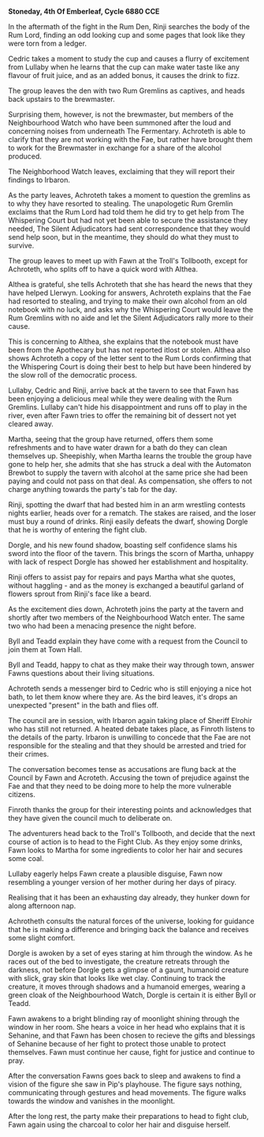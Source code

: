 **Stoneday, 4th Of Emberleaf, Cycle 6880 CCE**
 
In the aftermath of the fight in the Rum Den, Rinji searches the body of the Rum Lord, finding an odd looking cup and some pages that look like they were torn from a ledger.
 
Cedric takes a moment to study the cup and causes a flurry of excitement from Lullaby when he learns that the cup can make water taste like any flavour of fruit juice, and as an added bonus, it causes the drink to fizz.
 
The group leaves the den with two Rum Gremlins as captives, and heads back upstairs to the brewmaster.
 
Surprising them, however, is not the brewmaster, but members of the Neighbourhood Watch who have been summoned after the loud and concerning noises from underneath The Fermentary. Achroteth is able to clarify that they are not working with the Fae, but rather have brought them to work for the Brewmaster in exchange for a share of the alcohol produced.
 
The Neighborhood Watch leaves, exclaiming that they will report their findings to Irbaron.
 
As the party leaves, Achroteth takes a moment to question the gremlins as to why they have resorted to stealing. The unapologetic Rum Gremlin exclaims that the Rum Lord had told them he did try to get help from The Whispering Court but had not yet been able to secure the assistance they needed, The Silent Adjudicators had sent correspondence that they would send help soon, but in the meantime, they should do what they must to survive.
 
The group leaves to meet up with Fawn at the Troll's Tollbooth, except for Achroteth, who splits off to have a quick word with Althea.
 
Althea is grateful, she tells Achroteth that she has heard the news that they have helped Llerwyn. Looking for answers, Achroteth explains that the Fae had resorted to stealing, and trying to make their own alcohol from an old notebook with no luck, and asks why the Whispering Court would leave the Rum Gremlins with no aide and let the Silent Adjudicators rally more to their cause.
 
This is concerning to Althea, she explains that the notebook must have been from the Apothecary but has not reported itlost or stolen. Althea also shows Achroteth a copy of the letter sent to the Rum Lords confirming that the Whispering Court is doing their best to help but have been hindered by the slow roll of the democratic process.
 
Lullaby, Cedric and Rinji, arrive back at the tavern to see that Fawn has been enjoying a delicious meal while they were dealing with the Rum Gremlins. Lullaby can't hide his disappointment and runs off to play in the river, even after Fawn tries to offer the remaining bit of dessert not yet cleared away.
 
Martha, seeing that the group have returned, offers them some refreshments and to have water drawn for a bath do they can clean themselves up. Sheepishly, when Martha learns the trouble the group have gone to help her, she admits that she has struck a deal with the Automaton Brewbot to supply the tavern with alcohol at the same price she had been paying and could not pass on that deal. As compensation, she offers to not charge anything towards the party's tab for the day.
 
Rinji, spotting the dwarf that had bested him in an arm wrestling contests nights earlier, heads over for a rematch. The stakes are raised, and the loser must buy a round of drinks. Rinji easily defeats the dwarf, showing Dorgle that he is worthy of entering the fight club.
 
Dorgle, and his new found shadow, boasting self confidence slams his sword into the floor of the tavern. This brings the scorn of Martha, unhappy with lack of respect Dorgle has showed her establishment and hospitality.
 
Rinji offers to assist pay for repairs and pays Martha what she quotes, without haggling - and as the money is exchanged a beautiful garland of flowers sprout from Rinji's face like a beard.
 
As the excitement dies down, Achroteth joins the party at the tavern and shortly after two members of the Neighbourhood Watch enter. The same two who had been a menacing presence the night before.
 
Byll and Teadd explain they have come with a request from the Council to join them at Town Hall.
 
Byll and Teadd, happy to chat as they make their way through town, answer Fawns questions about their living situations.
 
Achroteth sends a messenger bird to Cedric who is still enjoying a nice hot bath, to let them know where they are. As the bird leaves, it's drops an unexpected "present" in the bath and flies off.
 
The council are in session, with Irbaron again taking place of Sheriff Elrohir who has still not returned. A heated debate takes place, as Finroth listens to the details of the party. Irbaron is unwilling to concede that the Fae are not responsible for the stealing and that they should be arrested and tried for their crimes.
 
The conversation becomes tense as accusations are flung back at the Council by Fawn and Acroteth. Accusing the town of prejudice against the Fae and that they need to be doing more to help the more vulnerable citizens.
 
Finroth thanks the group for their interesting points and acknowledges that they have given the council much to deliberate on.
 
The adventurers head back to the Troll's Tollbooth, and decide that the next course of action is to head to the Fight Club. As they enjoy some drinks, Fawn looks to Martha for some ingredients to color her hair and secures some coal.
 
Lullaby eagerly helps Fawn create a plausible disguise, Fawn now resembling a younger version of her mother during her days of piracy.
 
Realising that it has been an exhausting day already, they hunker down for along afternoon nap.
 
Achrotheth consults the natural forces of the universe, looking for guidance that he is making a difference and bringing back the balance and receives some slight comfort.
 
Dorgle is awoken by a set of eyes staring at him through the window. As he races out of the bed to investigate, the creature retreats through the darkness, not before Dorgle gets a glimpse of a gaunt, humanoid creature with slick, gray skin that looks like wet clay. Continuing to track the creature, it moves through shadows and a humanoid emerges, wearing a green cloak of the Neighbourhood Watch, Dorgle is certain it is either Byll or Teadd.
 
Fawn awakens to a bright blinding ray of moonlight shining through the window in her room. She hears a voice in her head who explains that it is Sehanine, and that Fawn has been chosen to recieve the gifts and blessings of Sehanine because of her fight to protect those unable to protect themselves. Fawn must continue her cause, fight for justice and continue to pray.
 
After the conversation Fawns goes back to sleep and awakens to find a vision of the figure she saw in Pip's playhouse. The figure says nothing, communicating through gestures and head movements. The figure walks towards the window and vanishes in the moonlight.
 
After the long rest, the party make their preparations to head to fight club, Fawn again using the charcoal to color her hair and disguise herself.